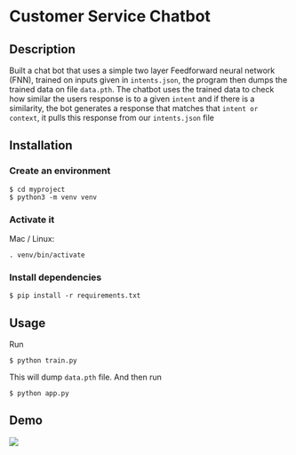# Customer Service Chatbot
## Description
Built a chat bot that uses a simple two layer Feedforward neural network (FNN), trained on inputs given in ```intents.json```, the program then dumps the trained data on file ```data.pth```. The chatbot uses the trained data to check how similar the users response is to a given ```intent``` and if there is a similarity, the bot generates a response that matches that ```intent or context```, it pulls this response from our ```intents.json``` file
## Installation

### Create an environment
```console
$ cd myproject
$ python3 -m venv venv
```

### Activate it
Mac / Linux:
```console
. venv/bin/activate
```

### Install dependencies
```console
$ pip install -r requirements.txt
```
## Usage
Run
```console
$ python train.py
```
This will dump `data.pth` file. And then run
```console
$ python app.py
```
## Demo
[![](https://markdown-videos-api.jorgenkh.no/youtube/OJG8XA39aas)](https://youtu.be/OJG8XA39aas)



